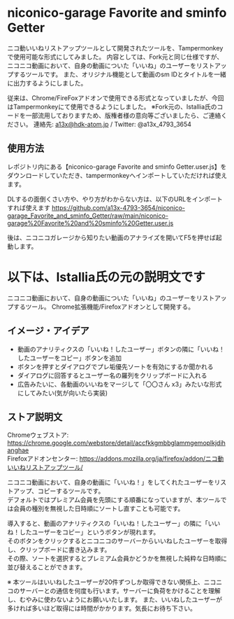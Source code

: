 # niconico-garage Favorite and sminfo Getter

ニコ動いいねリストアップツールとして開発されたツールを、Tampermonkeyで使用可能な形式にしてみました。
内容としては、Fork元と同じ仕様ですが、ニコニコ動画において、自身の動画についた「いいね」のユーザーをリストアップするツールです。
また、オリジナル機能として動画のsm IDとタイトルを一緒に出力するようにしました。

従来は、Chrome/FireFoxアドオンで使用できる形式となっていましたが、今回はTampermonkeyにて使用できるようにしました。
※Fork元の、Istallia氏のコードを一部流用しておりますため、版権者様の意向等ございましたら、ご連絡ください。
連絡先: a13x@hdk-atom.jp / Twitter: @a13x_4793_3654

## 使用方法
レポジトリ内にある【niconico-garage Favorite and sminfo Getter.user.js】をダウンロードしていただき、tampermonkeyへインポートしていただければ使えます。

DLするの面倒くさい方や、やり方がわからない方は、以下のURLをインポートすれば使えます
https://github.com/a13x-4793-3654/niconico-garage_Favorite_and_sminfo_Getter/raw/main/niconico-garage%20Favorite%20and%20sminfo%20Getter.user.js

後は、ニコニコガレージから知りたい動画のアナライズを開いてF5を押せば起動します。

# 以下は、Istallia氏の元の説明文です

ニコニコ動画において、自身の動画についた「いいね」のユーザーをリストアップするツール。
Chrome拡張機能/Firefoxアドオンとして開発する。

## イメージ・アイデア

- 動画のアナリティクスの「いいね！したユーザー」ボタンの隣に「いいね！したユーザーをコピー」ボタンを追加
- ボタンを押すとダイアログでプレ垢優先ソートを有効にするか聞かれる
- ダイアログに回答するとユーザー名の羅列をクリップボードに入れる
- 広告みたいに、各動画のいいねをマージして「〇〇さん x3」みたいな形式にしてみたい(気が向いたら実装)

## ストア説明文

Chromeウェブストア: https://chrome.google.com/webstore/detail/accfkkgmbbglammgemoplkjdihanghae  
Firefoxアドオンセンター: https://addons.mozilla.org/ja/firefox/addon/ニコ動いいねリストアップツール/

ニコニコ動画において、自身の動画に「いいね！」をしてくれたユーザーをリストアップ、コピーするツールです。  
デフォルトではプレミアム会員を先頭にする順番になっていますが、本ツールでは会員の種別を無視した日時順にソートし直すことも可能です。

導入すると、動画のアナリティクスの「いいね！したユーザー」の隣に「いいね！したユーザーをコピー」というボタンが現れます。  
そのボタンをクリックするとニコニコのサーバーからいいねしたユーザーを取得し、クリップボードに書き込みます。  
その際、ソートを選択するとプレミアム会員かどうかを無視した純粋な日時順に並び替えることができます。

※ 本ツールはいいねしたユーザーが20件ずつしか取得できない関係上、ニコニコのサーバーとの通信を何度も行います。サーバーに負荷をかけることを理解し、むやみに使わないようにお願いいたします。
また、いいねしたユーザーが多ければ多いほど取得には時間がかかります。気長にお待ち下さい。

